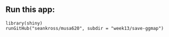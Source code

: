 ## Run this app:

```
library(shiny)
runGitHub("seankross/musa620", subdir = "week13/save-ggmap")
```